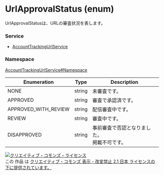 # UrlApprovalStatus (enum)
UrlApprovalStatusは、URLの審査状況を表します。

### Service
+ [AccountTrackingUrlService](../../services/AccountTrackingUrlService.md)

### Namespace
[AccountTrackingUrlService#Namespace](../../services/AccountTrackingUrlService.md#namespace)

| Enumeration | Type | Description |
|---|---|---|
| NONE| string| 未審査です。|
| APPROVED| string| 審査で承認済です。 |
| APPROVED_WITH_REVIEW| string| 配信審査中です。|
| REVIEW| string| 審査中です。 |
| DISAPPROVED| string| 事前審査で否認となりました。<br>掲載不可です。 |

<a rel="license" href="http://creativecommons.org/licenses/by-nd/2.1/jp/"><img alt="クリエイティブ・コモンズ・ライセンス" style="border-width:0" src="https://i.creativecommons.org/l/by-nd/2.1/jp/88x31.png" /></a><br />この 作品 は <a rel="license" href="http://creativecommons.org/licenses/by-nd/2.1/jp/">クリエイティブ・コモンズ 表示 - 改変禁止 2.1 日本 ライセンスの下に提供されています。</a>
